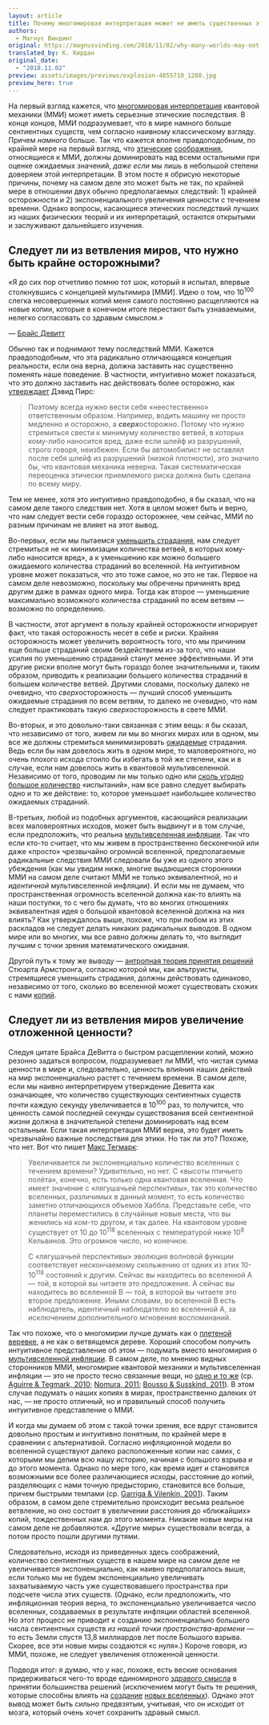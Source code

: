 ```yaml
---
layout: article
title: Почему многомировая интерпретация может не иметь существенных этических последствий
authors:
  - Магнус Виндинг
original: https://magnusvinding.com/2018/11/02/why-many-worlds-may-not-have-significant-implications/
translated_by: К. Кирдан
original_date:
  - "2018.11.02"
preview: assets/images/previews/explosion-4855710_1280.jpg
preview_here: true
---
```

На первый взгляд кажется, что [многомировая интерпретация](https://ru.wikipedia.org/wiki/%D0%9C%D0%BD%D0%BE%D0%B3%D0%BE%D0%BC%D0%B8%D1%80%D0%BE%D0%B2%D0%B0%D1%8F_%D0%B8%D0%BD%D1%82%D0%B5%D1%80%D0%BF%D1%80%D0%B5%D1%82%D0%B0%D1%86%D0%B8%D1%8F) квантовой механики (ММИ) может иметь серьезные этические последствия. В конце концов, ММИ подразумевает, что в мире намного больше сентиентных существ, чем согласно наивному классическому взгляду. Причем _намного_ больше. Так что кажется вполне правдоподобным, по крайней мере на первый взгляд, что [этические](https://reducingsuffering.github.io/david-pearce-quantum-ethics-suffering-in-the-multiverse.html) [соображения](https://reducing-suffering.org/two-envelopes-problem-for-brain-size-and-moral-uncertainty/#Many-worlds_interpretation), относящиеся к ММИ, должны доминировать над всеми остальными при оценке ожидаемых значений, _даже если_ мы лишь в небольшой степени доверяем этой интерпретации. В этом посте я обрисую некоторые причины, почему на самом деле это может быть не так, по крайней мере в отношении двух обычно предполагаемых следствий: 1) крайней осторожности и 2) экспоненциального увеличения ценности с течением времени. Однако вопросы, касающиеся этических последствий лучших из наших физических теорий и их интерпретаций, остаются открытыми и заслуживают дальнейшего изучения.

## Следует ли из ветвления миров, что нужно быть крайне осторожными?

«Я до сих пор отчетливо помню тот шок, который я испытал, впервые столкнувшись с концепцией мультимира \[ММИ\]. Идею о том, что 10<sup>100</sup> слегка несовершенных копий меня самого постоянно расщепляются на новые копии, которые в конечном итоге перестают быть узнаваемыми, нелегко согласовать со здравым смыслом.»

— [Брайс Девитт](http://cqi.inf.usi.ch/qic/deWitt1970.pdf)

Обычно так и поднимают тему последствий ММИ. Кажется правдоподобным, что эта радикально отличающаяся концепция реальности, если она верна, должна заставить нас существенно поменять наше поведение. В частности, интуитивно может показаться, что это должно заставить нас действовать более осторожно, как [утверждает](https://reducingsuffering.github.io/david-pearce-quantum-ethics-suffering-in-the-multiverse.html) Дэвид Пирс:

>Поэтому всегда нужно вести себя «неестественно» ответственным образом. Например, водить машину не просто медленно и осторожно, а ***сверх***осторожно. Потому что нужно стремиться свести к минимуму количество ветвей, в которых кому-либо наносится вред, даже если шлейф из разрушений, строго говоря, неизбежен. Если бы автомобилист не оставлял после себя шлейф из разрушений (низкой плотности), это значило бы, что квантовая механика неверна. Такая систематическая переоценка этически приемлемого риска должна быть сделана по всему миру.

Тем не менее, хотя это интуитивно правдоподобно, я бы сказал, что на самом деле такого следствия нет. Хотя в целом может быть и верно, что нам следует вести себя гораздо осторожнее, чем сейчас, ММИ по разным причинам не влияет на этот вывод.

Во-первых, если мы пытаемся [уменьшить страдания](https://magnusvinding.com/2018/09/03/suffering-focused-ethics/), нам следует стремиться не «к минимизации количества ветвей, в которых кому-либо наносится вред», а к уменьшению как можно большего ожидаемого количества страданий во вселенной. На интуитивном уровне может показаться, что это тоже самое, но это не так. Первое на самом деле невозможно, поскольку мы обречены причинять вред другим даже в рамках одного мира. Тогда как второе — уменьшение максимально возможного количества страданий по всем ветвям — возможно по определению.

В частности, этот аргумент в пользу крайней осторожности игнорирует факт, что такая осторожность несет в себе и риски. Крайняя осторожность может увеличить вероятность того, что мы причиним еще больше страданий своим бездействием из-за того, что наши усилия по уменьшению страданий станут менее эффективными. И эти другие риски вполне могут быть гораздо более значительными и, таким образом, приводить к реализации большего количества страданий в большем количестве ветвей. Другими словами, поскольку далеко не очевидно, что *сверх*осторожность — лучший способ уменьшить ожидаемые страдания по всем ветвям, то далеко не очевидно, что нам следует практиковать такую ​​*сверх*осторожность в свете ММИ.

Во-вторых, и это довольно-таки связанная с этим вещь: я бы сказал, что независимо от того, живем ли мы во многих мирах или в одном, мы все же должны стремиться минимизировать [ожидаемые](https://reducingsuffering.github.io/brian-tomasik-why-maximize-expected-value.html) страдания. Ведь если бы нам довелось жить в одном мире, то маловероятного, но очень плохого исхода стоило бы избегать в той же степени, как и в случае, если нам довелось жить в квантовой мультивселенной. Независимо от того, проводим ли мы только одно или [сколь угодно большое количество](https://ru.wikipedia.org/wiki/%D0%97%D0%B0%D0%BA%D0%BE%D0%BD_%D0%B1%D0%BE%D0%BB%D1%8C%D1%88%D0%B8%D1%85_%D1%87%D0%B8%D1%81%D0%B5%D0%BB) «испытаний», нам все равно следует выбирать одно и то же действие: то, которое уменьшает наибольшее количество ожидаемых страданий.

В-третьих, любой из подобных аргументов, касающийся реализации всех маловероятных исходов, может быть выдвинут и в том случае, если предположить, что реальна [мультивселенная инфляции](https://cpb-us-w2.wpmucdn.com/campuspress.yale.edu/dist/3/1454/files/2016/02/BJPS-10fl2fu.pdf). Так что если кто-то считает, что мы живем в пространственно бесконечной или даже «просто» чрезвычайно огромной вселенной, предполагаемые радикальные следствия ММИ следовали бы уже из одного этого убеждения (как мы увидим ниже, многие выдающиеся сторонники ММИ на самом деле считают ММИ не только эквивалентной, но и _идентичной_ мультивселенной инфляции). И если мы не думаем, что пространственная огромность вселенной должна как-то влиять на наши поступки, то с чего бы думать, что во многих отношениях эквивалентная идея о большой квантовой вселенной должна на них влиять? Как утверждалось выше, похоже, что при любом из этих раскладов не следует делать никаких радикальных выводов. В одном мире или во многих, мы все равно должны делать то, что выглядит лучшим с точки зрения математического ожидания.

Другой путь к тому же выводу — [антропная теория принятия решений](https://arxiv.org/pdf/1110.6437.pdf) Стюарта Армстронга, согласно которой мы, как альтруисты, стремящиеся уменьшить страдания, должны действовать одинаково, независимо от того, сколько во вселенной может существовать схожих с нами [копий](https://reducing-suffering.org/anthropics-without-reference-classes/#Update_Feb_2015_You_are_all_your_copies).

## Следует ли из ветвления миров увеличение отложенной ценности?

Следуя цитате Брайса ДеВитта о быстром расщеплении копий, можно резонно задаться вопросом, подразумевает ли ММИ, что чистая сумма ценности в мире и, следовательно, ценность влияния наших действий на мир экспоненциально растет с течением времени. В самом деле, если мы наивно интерпретируем утверждение Девитта как означающее, что количество существующих сентиентных существ почти каждую секунду увеличивается в 10<sup>100</sup> раз, то получится, что ценность самой последней секунды существования всей сентиентной жизни должна в значительной степени доминировать над всем остальным. Если такая интерпретация ММИ верна, это будет иметь чрезвычайно важные последствия для этики. Но так ли это? Похоже, что нет. Вот что пишет [Макс Тегмарк](http://space.mit.edu/home/tegmark/PDF/multiverse_sciam.pdf):

>Увеличивается ли экспоненциально количество вселенных с течением времени? Удивительно, но нет. С «высоты птичьего полёта», конечно, есть только одна квантовая вселенная. Что имеет значение с «лягушачьей перспективы», так это количество вселенных, различимых в данный момент, то есть количество заметно отличающихся объемов Хаббла. Представьте себе, что планеты переместились в случайные новые места, что вы женились на ком-то другом, и так далее. На квантовом уровне существует от 10 до 10<sup>118</sup> вселенных с температурой ниже 10<sup>8</sup> Кельвинов. Это огромное число, но конечное.
>
>С «лягушачьей перспективы» эволюция волновой функции соответствует нескончаемому скольжению от одних из этих 10-10<sup>118</sup> состояний к другим. Сейчас вы находитесь во вселенной A — той, в которой вы читаете это предложение. А сейчас вы находитесь во вселенной B — той, в которой вы читаете это второе предложение. Иными словами, во вселенной B есть наблюдатель, идентичный наблюдателю во вселенной A, за исключением дополнительного мгновения воспоминаний.

Так что похоже, что о многомирии лучше думать как о [плетеной веревке](http://www.askamathematician.com/2011/11/q-according-to-the-many-worlds-interpretation-every-event-creates-new-universes-where-does-the-energy-and-matter-for-the-new-universes-come-from/), а не как о ветвящемся дереве. Хороший способом получить интуитивное представление об этом — подумать вместо многомирия о [мультивселенной инфляции](https://cpb-us-w2.wpmucdn.com/campuspress.yale.edu/dist/3/1454/files/2016/02/BJPS-10fl2fu.pdf). В самом деле, по мнению видных сторонников ММИ, многомирие квантовой механики и мультивселенная инфляции — это не просто тесно связанные вещи, но [одно и то же](http://www.preposterousuniverse.com/blog/2011/05/26/are-many-worlds-and-the-multiverse-the-same-idea/) (ср. [Aguirre & Tegmark, 2010](https://arxiv.org/pdf/1008.1066.pdf); [Nomura, 2011](https://arxiv.org/abs/1104.2324); [Bousso & Susskind, 2011](https://arxiv.org/abs/1105.3796)). В этом случае подумать о наших копиях в мирах, пространственно далеких от нас, — не просто отличный, но и правильный способ получить интуитивное представление о ММИ.

И когда мы думаем об этом с такой точки зрения, все вдруг становится довольно простым и интуитивно понятным, по крайней мере в сравнении с альтернативой. Согласно инфляционной модели во вселенной существуют далеко расположенные копии нас самих, с которыми мы делим всю нашу историю, начиная с большого взрыва и до этого момента. Однако по мере того, как время идет и становятся возможными все более различающиеся исходы, расстояние до копий, разделяющих с нами точную предысторию, становится все больше, причем быстрыми темпами (ср. [Garriga & Vilenkin, 2001](https://arxiv.org/abs/gr-qc/0102010)). Таким образом, в самом деле стремительно происходит весьма реальное ветвление, но оно состоит в увеличении расстояния до «ближайших» копий, тождественных нам до этого момента. Никакие новые миры на самом деле не добавляются. «Другие миры» существовали всегда, а потом просто пошли другими путями.

Следовательно, исходя из приведенных здесь соображений, количество сентиентных существ в нашем мире на самом деле не увеличивается экспоненциально, как наивно предполагалось выше, если только мы не будем экспоненциально увеличивать захватываемую часть уже существовавшего пространства при подсчете числа этих существ. (Однако, если предположить, что инфляционная теория верна, то экспоненциально увеличивается число вселенных, создаваемых в результате инфляции областей вселенной. Но этот процесс не приводит к созданию экспоненциально большего числа сентиентных существ _из нашей точки пространства-времени_ — то есть Земли спустя 13,8 миллиардов лет после Большого взрыва. Скорее, все эти новые миры создаются «с нуля».) Короче говоря, из ММИ, похоже, не следует увеличения отложенной ценности.

Подводя итог: я думаю, что у нас, похоже, есть веские основания придерживаться чего-то вроде единомирного [здравого смысла](https://reducingsuffering.github.io/eliezer-yudkowsky-living-in-many-worlds.html) в принятии большинства решений (исключением могут быть те решения, которые способны влиять на [создание](https://reducing-suffering.org/lab-universes-creating-infinite-suffering/) [новых вселенных](https://magnusvinding.com/2017/12/01/suffering-infinity-and-universe-anti-natalism/)). Однако этот вывод может быть сильно предвзятым, учитывая, что он исходит от мозга, который очень хочет сохранить здравый смысл.
